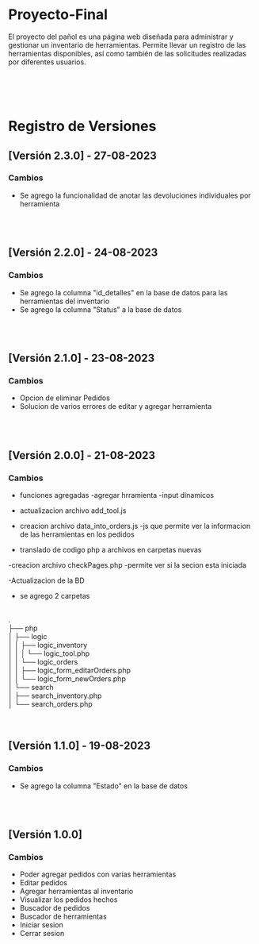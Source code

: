 # Proyecto-Final
El proyecto del pañol es una página web diseñada para administrar y gestionar un inventario de herramientas.
Permite llevar un registro de las herramientas disponibles, así como también de las solicitudes realizadas por diferentes usuarios.

<br>
<br>
<br>

# Registro de Versiones

## [Versión 2.3.0] - 27-08-2023
### Cambios

- Se agrego la funcionalidad de anotar las devoluciones individuales por herramienta


<br>
<br>

## [Versión 2.2.0] - 24-08-2023
### Cambios

- Se agrego la columna "id_detalles" en la base de datos para las herramientas del inventario 
- Se agrego la columna "Status" a la base de datos

<br>
<br>

## [Versión 2.1.0] - 23-08-2023
### Cambios

- Opcion de eliminar Pedidos
- Solucion de varios errores de editar y agregar herramienta

  
<br>
<br>

## [Versión 2.0.0] - 21-08-2023
### Cambios
- funciones agregadas 
    -agregar hrramienta
    -input dinamicos

- actualizacion archivo add_tool.js

- creacion archivo data_into_orders.js
    -js que permite ver la informacion de las herramientas en los pedidos 

- translado de codigo php a archivos en carpetas nuevas

-creacion archivo checkPages.php
    -permite ver si la secion esta iniciada 

-Actualizacion de la BD

- se agrego 2 carpetas

<br>
. <br>
├── php  <br>
│   ├── logic <br>
│   │   ├── logic_inventory <br>
│   │   │   └── logic_tool.php <br>
│   │   └── logic_orders <br>
│   │       ├── logic_form_editarOrders.php <br>
│   │       └── logic_form_newOrders.php <br>
│   └── search <br>
│       ├── search_inventory.php <br>
│       └── search_orders.php <br>

    


<br>
<br>
  

## [Versión 1.1.0] - 19-08-2023
### Cambios
- Se agrego la columna "Estado" en la base de datos

<br>
<br>
  
## [Versión 1.0.0] 
### Cambios
- Poder agregar pedidos con varias herramientas
- Editar pedidos
- Agregar herramientas al inventario
- Visualizar los pedidos hechos
- Buscador de pedidos
- Buscador de herramientas
- Iniciar sesion
- Cerrar sesion
  

